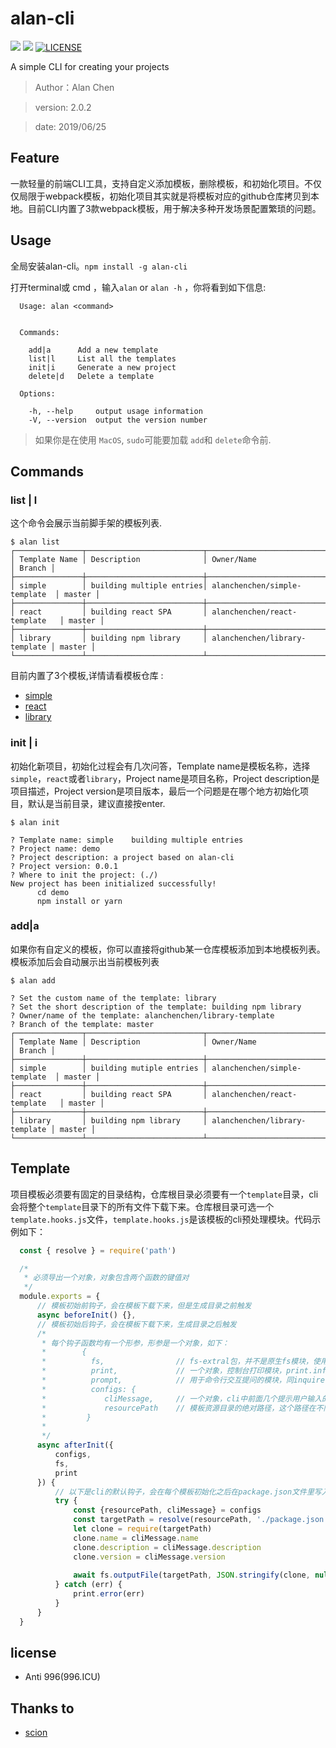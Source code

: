 
# alan-cli

![](https://img.shields.io/npm/v/alan-cli.svg)
![](https://img.shields.io/npm/dt/alan-cli.svg)
[![LICENSE](https://img.shields.io/badge/license-Anti%20996-blue.svg)](https://github.com/996icu/996.ICU/blob/master/LICENSE)

A simple CLI for creating your projects
> Author：Alan Chen

> version: 2.0.2

> date: 2019/06/25

## Feature
一款轻量的前端CLI工具，支持自定义添加模板，删除模板，和初始化项目。不仅仅局限于webpack模板，初始化项目其实就是将模板对应的github仓库拷贝到本地。目前CLI内置了3款webpack模板，用于解决多种开发场景配置繁琐的问题。

## Usage
全局安装alan-cli。`npm install -g alan-cli`

打开terminal或 cmd ，输入`alan` or `alan -h` ，你将看到如下信息:
```
  Usage: alan <command>


  Commands:

    add|a      Add a new template
    list|l     List all the templates
    init|i     Generate a new project
    delete|d   Delete a template

  Options:

    -h, --help     output usage information
    -V, --version  output the version number
```

> 如果你是在使用 `MacOS`, `sudo`可能要加载 `add`和 `delete`命令前.

## Commands
### list | l
这个命令会展示当前脚手架的模板列表.
```
$ alan list
┌───────────────┬──────────────────────────┬───────────────────────────────┬────────┐
│ Template Name │ Description              │ Owner/Name                    │ Branch │
├───────────────┼──────────────────────────┼───────────────────────────────┼────────┤
│ simple        │ building multiple entries│ alanchenchen/simple-template  │ master │
├───────────────┼──────────────────────────┼───────────────────────────────┼────────┤
│ react         │ building react SPA       │ alanchenchen/react-template   │ master │
├───────────────┼──────────────────────────┼───────────────────────────────┼────────┤
│ library       │ building npm library     │ alanchenchen/library-template │ master │
└───────────────┴──────────────────────────┴───────────────────────────────┴────────┘
```
目前内置了3个模板,详情请看模板仓库 :
  * [simple](https://github.com/alanchenchen/simple-template)
  * [react](https://github.com/alanchenchen/react-template)
  * [library](https://github.com/alanchenchen/library-template)

### init | i
初始化新项目，初始化过程会有几次问答，Template name是模板名称，选择`simple`，`react`或者`library`，Project name是项目名称，Project description是项目描述，Project version是项目版本，最后一个问题是在哪个地方初始化项目，默认是当前目录，建议直接按enter.
```
$ alan init

? Template name: simple    building multiple entries
? Project name: demo
? Project description: a project based on alan-cli
? Project version: 0.0.1
? Where to init the project: (./)
New project has been initialized successfully!
      cd demo
      npm install or yarn
```

### add|a
如果你有自定义的模板，你可以直接将github某一仓库模板添加到本地模板列表。模板添加后会自动展示出当前模板列表
```
$ alan add

? Set the custom name of the template: library
? Set the short description of the template: building npm library
? Owner/name of the template: alanchenchen/library-template
? Branch of the template: master
┌───────────────┬──────────────────────────┬───────────────────────────────┬────────┐
│ Template Name │ Description              │ Owner/Name                    │ Branch │
├───────────────┼──────────────────────────┼───────────────────────────────┼────────┤
│ simple        │ building mutiple entries │ alanchenchen/simple-template  │ master │
├───────────────┼──────────────────────────┼───────────────────────────────┼────────┤
│ react         │ building react SPA       │ alanchenchen/react-template   │ master │
├───────────────┼──────────────────────────┼───────────────────────────────┼────────┤
│ library       │ building npm library     │ alanchenchen/library-template │ master │
└───────────────┴──────────────────────────┴───────────────────────────────┴────────┘
```

## Template
项目模板必须要有固定的目录结构，仓库根目录必须要有一个`template`目录，cli会将整个`template`目录下的所有文件下载下来。仓库根目录可选一个`template.hooks.js`文件，`template.hooks.js`是该模板的cli预处理模块。代码示例如下：
```js
  const { resolve } = require('path')

  /*
   * 必须导出一个对象，对象包含两个函数的键值对
   */
  module.exports = {
      // 模板初始前钩子，会在模板下载下来，但是生成目录之前触发
      async beforeInit() {},
      // 模板初始后钩子，会在模板下载下来，生成目录之后触发
      /*
       * 每个钩子函数均有一个形参，形参是一个对象，如下：
       *        {
       *          fs,                // fs-extral包，并不是原生fs模块，使用方法可以参考其文档
       *          print,             // 一个对象，控制台打印模块，print.info()、print.success()、print.warn()、print.error()
       *          prompt,            // 用于命令行交互提问的模块，同inquirer的prompt方法
       *          configs: {         
       *             cliMessage,     // 一个对象，cli中前面几个提示用户输入的答案，name是项目名、description是项目描述、version是版本号
       *             resourcePath    // 模板资源目录的绝对路径，这个路径在不同钩子函数不同，beforeInit阶段指向缓存目录(可以访问到template.hooks.js)，afterInit阶段指向cli进程目录(模板的根目录)
       *         }
       *
       */
      async afterInit({
          configs,
          fs,
          print
      }) {
          // 以下是cli的默认钩子，会在每个模板初始化之后在package.json文件里写入用户输入的项目信息
          try {
              const {resourcePath, cliMessage} = configs
              const targetPath = resolve(resourcePath, './package.json')
              let clone = require(targetPath)
              clone.name = cliMessage.name
              clone.description = cliMessage.description
              clone.version = cliMessage.version
      
              await fs.outputFile(targetPath, JSON.stringify(clone, null, 2), 'utf-8')
          } catch (err) {
              print.error(err)
          }
      }
  }

```

## license
* Anti 996(996.ICU)

## Thanks to
* [scion](https://github.com/jrainlau/scion)







